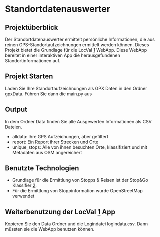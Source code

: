 # Standortdatenauswerter

## Projektüberblick

Der Standortdatenauswerter ermittelt persönliche Informationen, die aus reinen GPS-Standortaufzeichnungen ermittelt werden können. Dieses Projekt bietet die Grundlage für die LocVal [1] WebApp. Diese WebApp bereitet in einer interaktiven App die herausgefundenen Standortinformationen auf.



[1]: https://github.com/laratu/LocVal


## Projekt Starten
Laden Sie Ihre Standortaufzeichnungen als GPX Daten in den Ordner gpxData. Führen Sie dann die main.py aus

## Output
In dem Ordner Data finden Sie alle Ausgewerten Informationen als CSV Dateien. 
- alldata: Ihre GPS Aufzeichungen, aber gefiltert
- report: Ein Report ihrer Strecken und Orte
- unique_stops: Alle von ihnen besuchten Orte, klassifiziert und mit Metadaten aus OSM angereichert


## Benutzte Technologien
- Grundlage für die Ermittlung von Stopps & Reisen ist der Stop&Go Klassifier [2].
- Für die Ermittlung von Stoppinformation wurde OpenStreetMap verwendet


[2]: https://github.com/RGreinacher/Stop-Go-Classifier


## Weiterbenutzung der LocVal [1] App
Kopieren Sie den Data Ordner und die Logindatei logindata.csv. Dann müssten sie die WebApp benutzen können. 
